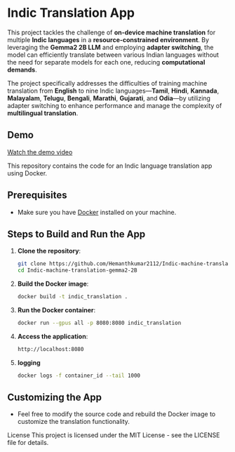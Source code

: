 # Indic Translation App

This project tackles the challenge of **on-device machine translation** for multiple **Indic languages** in a **resource-constrained environment**. By leveraging the **Gemma2 2B LLM** and employing **adapter switching**, the model can efficiently translate between various Indian languages without the need for separate models for each one, reducing **computational demands**. 

The project specifically addresses the difficulties of training machine translation from **English** to nine Indic languages—**Tamil**, **Hindi**, **Kannada**, **Malayalam**, **Telugu**, **Bengali**, **Marathi**, **Gujarati**, and **Odia**—by utilizing adapter switching to enhance performance and manage the complexity of **multilingual translation**.

## Demo

[Watch the demo video](https://github.com/Hemanthkumar2112/Indic-machine-translation-gemma2-2B/demo/indic_adaptive_machine_translation_with_gemma2_2b_demo.mp4)

This repository contains the code for an Indic language translation app using Docker.

## Prerequisites

- Make sure you have [Docker](https://www.docker.com/products/docker-desktop) installed on your machine.

## Steps to Build and Run the App

1. **Clone the repository**:
   ```bash
   git clone https://github.com/Hemanthkumar2112/Indic-machine-translation-gemma2-2B
   cd Indic-machine-translation-gemma2-2B
    ```
2. **Build the Docker image**:
   ```bash
   docker build -t indic_translation .
   ```
3. **Run the Docker container**:
   ```bash
   docker run --gpus all -p 8080:8080 indic_translation 
   ```
4. **Access the application**:
   ```bash
   http://localhost:8080
   ```
4. **logging**
   ```bash
   docker logs -f container_id --tail 1000 
   ```
## Customizing the App
- Feel free to modify the source code and rebuild the Docker image to customize the translation functionality.

License
This project is licensed under the MIT License - see the LICENSE file for details.


